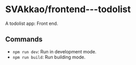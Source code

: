 # SVAkkao/frontend---todolist

A todolist app: Front end.

## Commands

* `npm run dev`: Run in development mode.
* `npm run build`: Run building mode.
